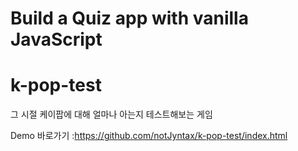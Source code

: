 # Build a Quiz app with vanilla JavaScript
# k-pop-test 
그 시절 케이팝에 대해 얼마나 아는지 테스트해보는 게임


Demo 바로가기  :https://github.com/notJyntax/k-pop-test/index.html
